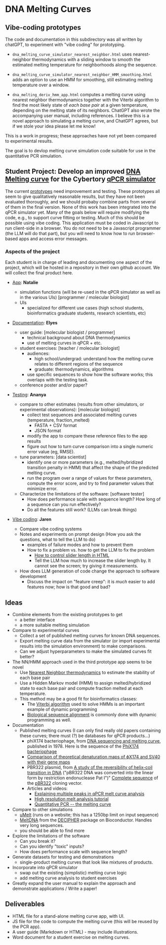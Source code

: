 # DNA Melting Curves

## Vibe-coding prototypes

The code and documentation in this subdirectory was all written by chatGPT, to experiment with "vibe coding" for prototyping.

* `dna_melting_curve_simulator_nearest_neighbor.html` uses nearest-neighbor thermodynamics with a sliding window to smooth the estimated melting temperature for neighborhoods along the sequence.

* `dna_melting_curve_simulator_nearest_neighbor_HMM_smoothing.html` adds an option to use an HMM for smoothing, still estimating melting temperature over a window.
  
* `dna_melting_deriv_hmm_app.html` computes a melting curve using nearest neighbor thermodynamics together with the Viterbi algorithm to find the most likely state of _each base pair_ at a given temperature, depending on the melting state of its neighbors. 
ChatGPT also wrote the accompanying user manual, including references. I believe this is a novel approach to simulating a melting curve, and ChatGPT agrees, but if we stole your idea please let me know!

This is a work in progress; these approaches have not yet been compared to experimental results.

The goal is to devlop melting curve simulation code suitable for use in the quantitative PCR simulation.

## Student Project: Develop an improved [DNA Melting curve](https://en.wikipedia.org/wiki/Melting_curve_analysis) for the Cybertory [qPCR simulator](https://github.com/rmhorton/cybertoryTNG/tree/main/pcrsim)
The current [prototypes](https://github.com/rmhorton/cybertoryTNG/tree/main/pcrsim/melting_curves) need improvement and testing.
These prototypes all seem to give qualitatively reasonable results, but they have not been evaluated thoroughly, and we should probaby combine parts from several of them in the final version.
None of this work has been integrated into the qPCR simulator yet.
Many of the goals below will require modifying the code, e.g., to support curve fitting or testing. Much of this should be possible using vibe coding.
This application must be coded in Javascript to run client-side in a browser. You do not need to be a Javascript programmer (the LLM will do that part), but you will need to know how to run browser-based apps and access error messages.

### Aspects of the project

Each student is in charge of leading and documenting one aspect of the project, which will be hosted in a repository in their own github account. We will collect the final product here.

* [App](https://github.com/nnpham2-sketch/App-Formation-Task---Melting-Curves-Project): __Natalie__
	- simulation functions (will be re-used in the qPCR simulator as well as in the various UIs) [programmer / molecular biologist] 
	- UIs
		+ specialized for different use cases (high school students, bioinformatics graduate students, research scientists, etc)

* [Documentation](https://github.com/eessanaa): __Elyes__
	- user guide: [molecular biologist / programmer]
		+ technical background about DNA thermodynamics 
		+ use of melting curves in qPCR + etc. 
	- student exercises: [teacher / molecular biologist] 
		+ audiences:
			- high school/undergrad: understand how the melting curve relates to different regions of the sequence
			- graduate: thermodynamics, algorithms
        + use specific sequences to show how the software works; this overlaps with the testing task.
	- conference poster and/or paper?

* [Testing](https://github.com/ananyasathyanarayana/melting-curves-testing-ananya): __Ananya__
	- compare to other estimates (results from other simulators, or experimental observations): [molecular biologist] 
		+ collect test sequences and associated melting curves (temperature, fraction_melted)
  			- FASTA + CSV format
			- JSON format
		+ modify the app to compare these reference files to the app results
		+ figure out how to turn curve comparison into a single numeric error value (eg, RMSE).
	- tune parameters: [data scientist] 
		+ identify one or more parameters (e.g., melted/hybridized transition penalty in HMM) that affect the shape of the predicted melting curve. 
		+ run the program over a range of values for these parameters, compute the error score, and try to find parameter values that minimize error. 
	- Characterize the limitations of the software: [software tester]
		+ How does performance scale with sequence length? How long of a sequence can you run effectively?
  		+ Do all the features still work? (LLMs can break things)

* [Vibe coding](https://github.com/jfbenigno): __Jaren__
	- Compare vibe coding systems
	- Notes and experiments on prompt design (How you ask the questions, what to tell the LLM to do)
		+ examples of failure modes and how to prevent them
        + How to fix a problem vs. how to get the LLM to fix the problem
            - [How to control slider length in HTML](https://www.google.com/search?q=How+to+control+slider+length+in+HTML)
            - Tell the LLM how much to increase the slider length by. It cannot see the screen; try giving it measurements.
	- How does LLM generation of code change the approach to software development
		+ Discuss the impact on "feature creep": it is _much_ easier to add features now; how is that good and bad?

## Ideas

* Combine elements from the existing prototypes to get
	+ a better interface
	+ a more suitable melting simulation
* Compare to experimental curves
	+ Collect a set of published melting curves for known DNA sequences.
	+ Export melting curve data from the simulator (or import experimental results into the simulation environment) to make comparisons.
	+ Can we adjust hyperparameters to make the simulated curves fit better?
* The NN/HMM approach used in the third prototype app seems to be novel
	+ Use [Nearest Neighbor thermodynamics](https://en.wikipedia.org/wiki/Nucleic_acid_thermodynamics) to estimate the stability of each base pair
	+ Use a Hidden Markov model (HMM) to assign melted/hybridized state to each base pair and compute fraction melted at each temperature.
	+ This method may be a good fit for bioinformatics classes:
		- The [Viterbi algorithm](https://en.wikipedia.org/wiki/Viterbi_algorithm) used to solve HMMs is an important example of dynamic programming
		- [Biological sequence alignment](https://en.wikipedia.org/wiki/Sequence_alignment) is commonly done with dynamic programming as well.
* Documentation
  + Published melting curves (I can only find really old papers containing these curves; there must (?) be databases for qPCR products...)
  	- phiX174 bacteriophage, from [DNA sequencing and melting curve](https://pmc.ncbi.nlm.nih.gov/articles/PMC382884/pdf/pnas00001-0109.pdf), published in 1978.
  		Here is the sequence of the [PhiX174 bacteriophage](https://www.ncbi.nlm.nih.gov/nuccore/NC_001422.1)
  	- [Comparison of theoretical denaturation maps of ϕX174 and SV40 with their gene maps](https://pmc.ncbi.nlm.nih.gov/articles/PMC327754/pdf/nar00444-0261.pdf)
  	- PBR322 plasmid, from [A study of the reversibility of helix-coil transition in DNA](https://pmc.ncbi.nlm.nih.gov/articles/PMC327413/pdf/nar00409-0159.pdf)
  		("pBR322 DNA was converted into the linear form by restriction endonuclease Pat I")"
  		[Complete sequence](https://www.ncbi.nlm.nih.gov/nuccore/J01749.1) of the [pBR322](https://en.wikipedia.org/wiki/PBR322) cloning vector.
	+ Articles and videos:
		- [Explaining multiple peaks in qPCR melt curve analysis](https://www.idtdna.com/pages/education/decoded/article/interpreting-melt-curves-an-indicator-not-a-diagnosis)
		- [High resolution melt analysis tutorial](https://www.youtube.com/watch?v=y567YuJhSek)
		- [Quantitative PCR -- the melting curve](https://www.youtube.com/watch?v=OAsuG0v-cr4)
* Compare to other simulations
	+ [uMelt](https://www.dna-utah.org/umelt/quartz/um.php) (runs on a website; this has a 1250bp limit on input sequence)
	+ [MeltDNA](https://www.rdocumentation.org/packages/DECIPHER/versions/2.0.2/topics/MeltDNA) from the [DECIPHER](https://bioconductor.org/packages/release/bioc/html/DECIPHER.html) package on Bioconductor. Handles very long sequences.
	+ you should be able to find more
* Explore the limitations of the software
	+ Can you break it?
	+ Can you identify "toxic" inputs?
	+ How does performance scale with sequence length?
* Generate datasets for testing and demonstrations
	+ single-product melting curves that look like mixtures of products.
* Incorporate into qPCR simulator
	+ swap out the existing (simplistic) melting curve logic
	+ add melting curve analysis to student exercises
* Greatly expand the user manual to explain the approach and demonstrate applications / Write a paper!

## Deliverables

* HTML file for a stand-alone melting curve app, with UI.
* JS file for the code to compute the melting curve (this will be reused by the PCR app).
* A user guide (Markdown or HTML) - may include illustrations.
* Word document for a student exercise on melting curves.

